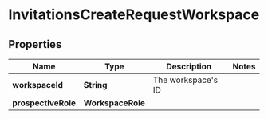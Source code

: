 

# InvitationsCreateRequestWorkspace


## Properties

| Name | Type | Description | Notes |
|------------ | ------------- | ------------- | -------------|
|**workspaceId** | **String** | The workspace&#39;s ID |  |
|**prospectiveRole** | **WorkspaceRole** |  |  |



